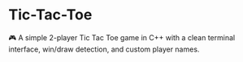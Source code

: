 # Tic-Tac-Toe
🎮 A simple 2-player Tic Tac Toe game in C++ with a clean terminal interface, win/draw detection, and custom player names.
